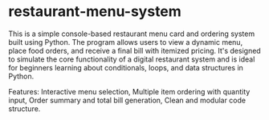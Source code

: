 # restaurant-menu-system
This is a simple console-based restaurant menu card and ordering system built using Python. The program allows users to view a dynamic menu, place food orders, and receive a final bill with itemized pricing. It's designed to simulate the core functionality of a digital restaurant system and is ideal for beginners learning about conditionals, loops, and data structures in Python.

Features:
Interactive menu selection,
Multiple item ordering with quantity input,
Order summary and total bill generation,
Clean and modular code structure.
